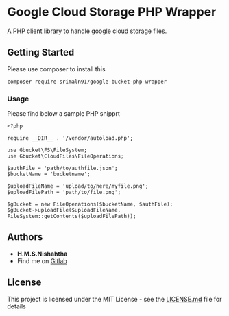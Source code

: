# Google Cloud Storage PHP Wrapper

A PHP client library to handle google cloud storage files.

## Getting Started

Please use composer to install this
```
composer require srimaln91/google-bucket-php-wrapper
```

### Usage

Please find below a sample PHP snipprt

```
<?php

require __DIR__ . '/vendor/autoload.php';

use Gbucket\FS\FileSystem;
use Gbucket\CloudFiles\FileOperations;

$authFile = 'path/to/authfile.json';
$bucketName = 'bucketname';

$uploadFileName = 'upload/to/here/myfile.png';
$uploadFilePath = 'path/to/file.png';

$gBucket = new FileOperations($bucketName, $authFile);
$gBucket->uploadFile($uploadFileName, FileSystem::getContents($uploadFilePath));

```

## Authors

* **H.M.S.Nishahtha**
* Find me on [Gitlab](https://gitlab.com/srimaln91)

## License

This project is licensed under the MIT License - see the [LICENSE.md](LICENSE.md) file for details
